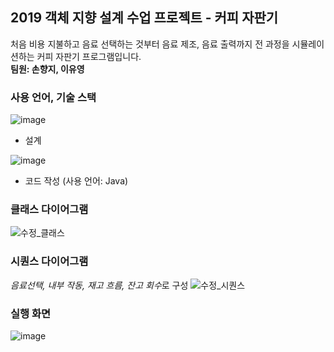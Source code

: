 ## 2019 객체 지향 설계 수업 프로젝트 - 커피 자판기
처음 비용 지불하고 음료 선택하는 것부터 음료 제조, 음료 출력까지 전 과정을 시뮬레이션하는 커피 자판기 프로그램입니다.<br/>
**팀원: 손향지, 이유영**

### 사용 언어, 기술 스택
![image](https://user-images.githubusercontent.com/57944099/88451150-6c3fff00-ce8f-11ea-94ff-3f7cd51ed57e.png)
- 설계

![image](https://user-images.githubusercontent.com/57944099/88451203-e40e2980-ce8f-11ea-9757-af25bbf8242f.png)
- 코드 작성 (사용 언어: Java)

### 클래스 다이어그램
![수정_클래스](https://user-images.githubusercontent.com/57944099/88178085-cad56500-cc64-11ea-9088-8487f5976d8d.png)

### 시퀀스 다이어그램
*음료선택, 내부 작동, 재고 흐름, 잔고 회수*로 구성
![수정_시퀀스](https://user-images.githubusercontent.com/57944099/88178115-d7f25400-cc64-11ea-8312-2db52849b12b.png)

### 실행 화면
![image](https://user-images.githubusercontent.com/57944099/88451059-cb514400-ce8e-11ea-9025-ab57269cc4e1.png)
